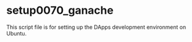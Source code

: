 # setup0070_ganache
This script file is for setting up the DApps development environment on Ubuntu.
